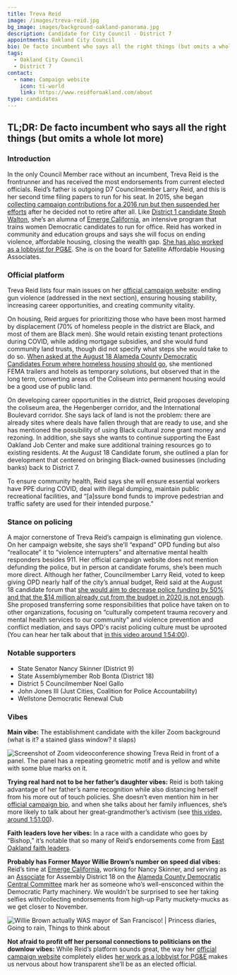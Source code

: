 ```yaml
---
title: Treva Reid
image: /images/treva-reid.jpg
bg_image: images/background-oakland-panorama.jpg
description: Candidate for City Council - District 7
appointments: Oakland City Council
bio: De facto incumbent who says all the right things (but omits a whole lot more)
tags:
  - Oakland City Council
  - District 7
contact:
  - name: Campaign website
    icon: ti-world
    link: https://www.reidforoakland.com/about
type: candidates
---
```

## TL;DR: De facto incumbent who says all the right things (but omits a whole lot more)

### Introduction

In the only Council Member race without an incumbent, Treva Reid is the frontrunner and has received the most endorsements from current elected officials. Reid’s father is outgoing D7 Councilmember Larry Reid, and this is her second time filing papers to run for his seat. In 2015, she began [collecting campaign contributions for a 2016 run but then suspended her efforts](https://ebcitizen.com/2016/08/09/oaklands-larry-reid-files-for-re-election-to-city-council-as-daughter-awaits-turn/) after he decided not to retire after all. Like [District 1 candidate Steph Walton](https://oakmtg.club/candidates/steph-dominguez-walton/), she’s an alumna of [Emerge California](https://ca.emergeamerica.org/emerge-california/what-we-do/), an intensive program that trains women Democratic candidates to run for office. Reid has worked in community and education groups and says she will focus on ending violence, affordable housing, closing the wealth gap. [She has also worked as a lobbyist for PG&E](https://ebcitizen.com/2019/11/14/believe-him-this-time-larry-reid-is-retiring-from-the-oakland-city-council/). She is on the board for Satellite Affordable Housing Associates.

### Official platform

Treva Reid lists four main issues on her [official campaign website](https://www.reidforoakland.com/issues): ending gun violence (addressed in the next section), ensuring housing stability, increasing career opportunities, and creating community vitality.

On housing, Reid argues for prioritizing those who have been most harmed by displacement (70% of homeless people in the district are Black, and most of them are Black men). She would retain existing tenant protections during COVID, while adding mortgage subsidies, and she would fund community land trusts, though did not specify what steps she would take to do so. [When asked at the August 18 Alameda County Democratic Candidates Forum where homeless housing should go](https://www.facebook.com/acdemocrats/videos/1266703727012996), she mentioned FEMA trailers and hotels as temporary solutions, but observed that in the long term, converting areas of the Coliseum into permanent housing would be a good use of public land.

On developing career opportunities in the district, Reid proposes developing the coliseum area, the Hegenberger corridor, and the International Boulevard corridor. She says lack of land is not the problem: there are already sites where deals have fallen through that are ready to use, and she has mentioned the possibility of using Black cultural zone grant money and rezoning. In addition, she says she wants to continue supporting the East Oakland Job Center and make sure additional training resources go to existing residents. At the August 18 Candidate forum, she outlined a plan for development that centered on bringing Black-owned businesses (including banks) back to District 7.

To ensure community health, Reid says she will ensure essential workers have PPE during COVID, deal with illegal dumping, maintain public recreational facilities, and “\[a]ssure bond funds to improve pedestrian and traffic safety are used for their intended purpose.”

### Stance on policing

A major cornerstone of Treva Reid’s campaign is eliminating gun violence. On her campaign website, she says she’ll “expand” OPD funding but also “reallocate” it to “violence interrupters” and alternative mental health responders besides 911. Her official campaign website does not mention defunding the police, but in person at candidate forums, she’s been much more direct. Although her father, Councilmember Larry Reid, voted to keep giving OPD nearly half of the city’s annual budget, Reid said at the August 18 candidate forum that [she would aim to decrease police funding by 50% and that the $14 million already cut from the budget in 2020 is not enough](https://www.facebook.com/acdemocrats/videos/1266703727012996). She proposed transferring some responsibilities that police have taken on to other organizations, focusing on “culturally competent trauma recovery and mental health services to our community” and violence prevention and conflict mediation, and says OPD's racist policing culture must be uprooted (You can hear her talk about that [in this video around 1:54:00](https://www.facebook.com/WellstoneDem/videos/298842841421549/)).

### Notable supporters

* State Senator Nancy Skinner (District 9)
* State Assemblymember Rob Bonta (District 18)
* District 5 Councilmember Noel Gallo
* John Jones III (Just Cities, Coalition for Police Accountability)
* Wellstone Democratic Renewal Club

### Vibes

**Main vibe:** The establishment candidate with the killer Zoom background (what is it? a stained glass window? it slaps)

![Screenshot of Zoom videoconference showing Treva Reid in front of a panel. The panel has a repeating geometric motif and is yellow and white with some blue marks on it.](/images/treva-reid-zoom.png)

**Trying real hard not to be her father’s daughter vibes:** Reid is both taking advantage of her father’s name recognition while also distancing herself from his more out of touch policies. She doesn’t even mention him in her [official campaign bio](https://www.reidforoakland.com/about), and when she talks about her family influences, she’s more likely to talk about her great-grandmother’s activism (see [this video, around 1:51:00](https://www.facebook.com/WellstoneDem/videos/298842841421549/)).

**Faith leaders love her vibes:** In a race with a candidate who goes by “Bishop,” it’s notable that so many of Reid’s endorsements come from [East Oakland faith leaders](https://www.reidforoakland.com/endorsements).

**Probably has Former Mayor Willie Brown’s number on speed dial vibes:** Reid’s time at [Emerge California](https://ca.emergeamerica.org/emerge-california/what-we-do/), working for Nancy Skinner, and serving as an [Associate](https://medium.com/@erinplosscampoamor/wtf-is-the-county-central-committee-f21c458fb98c) for Assembly District 18 on the [Alameda County Democratic Central Committee](http://www.smartvoter.org/2020/03/03/ca/alm/race/036/) mark her as someone who’s well-ensconced within the Democratic Party machinery. We wouldn’t be surprised to see her taking selfies with/collecting endorsements from high-up Party muckety-mucks as we get closer to November.

![Willie Brown actually WAS mayor of San Francisco! | Princess diaries, Going  to rain, Things to think about](/images/treva-reid-meme.png)

**Not afraid to profit off her personal connections to politicians on the downlow vibes:** While Reid’s platform sounds great, the way her [official campaign website](https://www.reidforoakland.com/about) completely elides [her work as a lobbyist for PG&E](https://www.sahahomes.org/people/treva-reid) makes us nervous about how transparent she’ll be as an elected official.